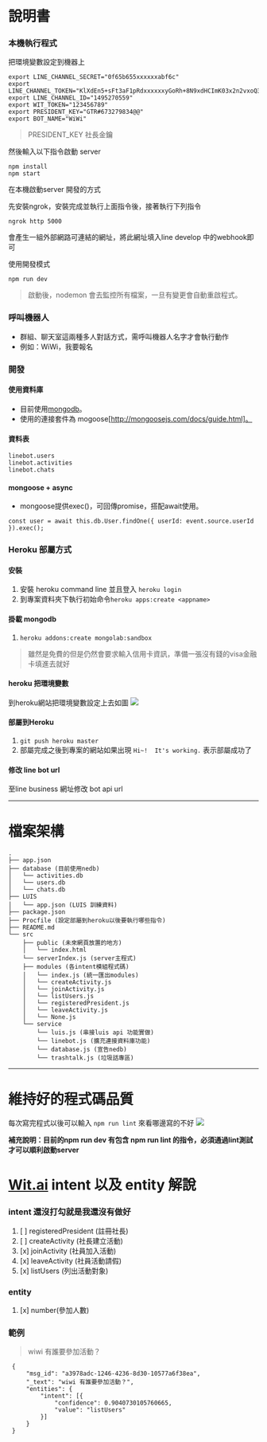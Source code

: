 # 說明書

### 本機執行程式

把環境變數設定到機器上

```shell
export LINE_CHANNEL_SECRET="0f65b655xxxxxxabf6c"
export LINE_CHANNEL_TOKEN="KlXdEn5+sFt3aF1pRdxxxxxxyGoRh+8N9xdHCImK03x2n2vxoQ3J9OIthrSqYNF4BqIvNdhW3XkiGwdB04t89/1O/w1cDnyilFU="
export LINE_CHANNEL_ID="1495270559"
export WIT_TOKEN="123456789"
export PRESIDENT_KEY="GTR#673279834@@"
export BOT_NAME="WiWi"
```
> PRESIDENT_KEY 社長金鑰

然後輸入以下指令啟動 server
```
npm install
npm start
```

在本機啟動server 開發的方式

先安裝ngrok，安裝完成並執行上面指令後，接著執行下列指令

```
ngrok http 5000
```

會產生一組外部網路可連結的網址，將此網址填入line develop 中的webhook即可

使用開發模式

```
npm run dev
```

> 啟動後，nodemon 會去監控所有檔案，一旦有變更會自動重啟程式。

### 呼叫機器人
- 群組、聊天室這兩種多人對話方式，需呼叫機器人名字才會執行動作
- 例如：WiWi，我要報名

### 開發
#### 使用資料庫
- 目前使用[mongodb](https://www.mongodb.com/)。
- 使用的連接套件為 mogoose[http://mongoosejs.com/docs/guide.html]。

#### 資料表
```
linebot.users
linebot.activities
linebot.chats
```

#### mongoose + async
- mongoose提供exec()，可回傳promise，搭配await使用。 
```
const user = await this.db.User.findOne({ userId: event.source.userId }).exec();
```

### Heroku 部屬方式
#### 安裝
1. 安裝 heroku command line 並且登入 `heroku login`
2. 到專案資料夾下執行初始命令`heroku apps:create <appname>`

#### 掛載 mongodb
1. `heroku addons:create mongolab:sandbox`

> 雖然是免費的但是仍然會要求輸入信用卡資訊，準備一張沒有錢的visa金融卡填進去就好

#### heroku 把環境變數
到heroku網站把環境變數設定上去如圖
![](http://i.imgur.com/B2uyyod.png)

#### 部屬到Heroku
1. `git push heroku master`
2. 部屬完成之後到專案的網站如果出現 `Hi~!  It's working.` 表示部屬成功了

#### 修改 line bot url
至line business 網址修改 bot api url

----

# 檔案架構

```
.
├── app.json
├── database (目前使用nedb)
│   └── activities.db
│   └── users.db
│   └── chats.db
├── LUIS
│   └── app.json (LUIS 訓練資料)
├── package.json
├── Procfile (設定部屬到heroku以後要執行哪些指令)
├── README.md
└── src
    ├── public (未來網頁放置的地方)
    │   └── index.html
    └── serverIndex.js (server主程式)
    ├── modules (各intent模組程式碼)
    │   └── index.js (統一匯出modules)
    │   └── createActivity.js
    │   └── joinActivity.js
    │   └── listUsers.js
    │   └── registeredPresident.js
    │   └── leaveActivity.js
    │   └── None.js
    └── service
        └── luis.js (串接luis api 功能實做)
        └── linebot.js (擴充連接資料庫功能)
        └── database.js (宣告nedb)
        └── trashtalk.js (垃圾話專區)

```

----

# 維持好的程式碼品質

每次寫完程式以後可以輸入 `npm run lint` 來看哪邊寫的不好
![](http://i.imgur.com/7ZP3eys.png)

**補充說明：目前的npm run dev 有包含 npm run lint 的指令，必須通過lint測試才可以順利啟動server**

# [Wit.ai](https://wit.ai/) intent 以及 entity 解說

### intent 還沒打勾就是我還沒有做好

1. [ ] registeredPresident (註冊社長)
2. [ ] createActivity (社長建立活動)
3. [x] joinActivity (社員加入活動)
4. [x] leaveActivity (社員活動請假)
5. [x] listUsers (列出活動對象)

### entity

1. [x] number(參加人數)

### 範例

> wiwi 有誰要參加活動？
```
 {
     "msg_id": "a3978adc-1246-4236-8d30-10577a6f38ea",
     "_text": "wiwi 有誰要參加活動？",
     "entities": {
         "intent": [{
             "confidence": 0.9040730105760665,
             "value": "listUsers"
         }]
     }
 }
```
